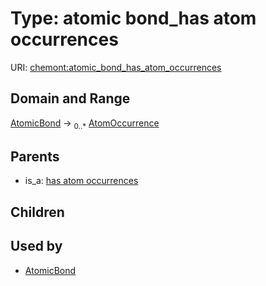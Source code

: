 
# Type: atomic bond_has atom occurrences




URI: [chemont:atomic_bond_has_atom_occurrences](https://w3id.org/chemont/atomic_bond_has_atom_occurrences)


## Domain and Range

[AtomicBond](AtomicBond.md) ->  <sub>0..*</sub> [AtomOccurrence](AtomOccurrence.md)

## Parents

 *  is_a: [has atom occurrences](has_atom_occurrences.md)

## Children


## Used by

 * [AtomicBond](AtomicBond.md)
